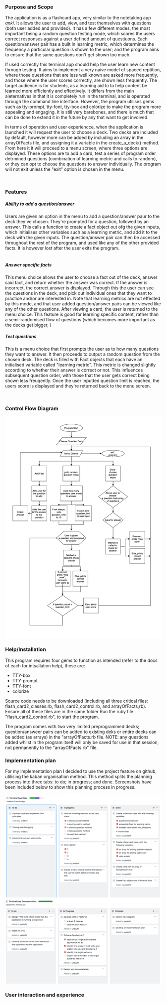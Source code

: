 ### Purpose and Scope
The application is as a flashcard app, very similar to the notetaking app *anki*. It allows the user to add, view, and test themselves with questions (both user added and provided). It has a few different modes, the most important being a random question testing mode, which scores the users correct responses against a user defined amount of questiuons. Each question/answer pair has a built in learning metric, which determines the frequency a particular question is shown to the user; and the program aims to ensure that the same questions don't get shown too much. 

If used correctly this terminal app should help the user learn new content through testing. It aims to implement a very naive model of spaced reptition, where those questions that are less well known are asked more frequently, and those where the user scores correctly, are shown less frequently. The target audience is for students, as a learning aid to to help content be learned more efficiently and effectively. It differs from the main aleternatives in that it is completely run in the terminal, and is operated through the command line interface. However, the program utilises gems such as tty-prompt, tty-font, tty-box and colorize to make the program more appealing and engaging. It is still very barebones, and there is much that can be done to extend it in the future by any that want to get involved. 

In terms of operation and user experiencce, when the application is launched it will request the user to choose a deck. Two decks are included by default, however more can be added by including an array in the arrayOfFacts file, and assigning it a variable in the create_a_deck() method. From here it it will proceed to a menu screen, where three options are displayed. These options are to add a card, test a series of program order detrmined questions (combination of learning metric and calls to random), or they can opt to choose the questions to answer individually. The program will not exit unless the "exit" option is chosen in the menu. 

<br>

### Features
##### Ability to add a question/answer
Users are given an option in the menu to add a question/answer paur to the deck they've chosen. They're prompted for a question, followed by an answer. This calls a function to create a fact object out ofg the given inputs, which initialises other variables such as a learning metric, and add it to the deck with the given inputs. The question/answer pair can then be accessed throughout the rest of the program, and used like any of the other provided facts. It is however lost after the user exits the program.   
<br>

##### Answer specific facts
This menu choice allows the user to choose a fact out of the deck, answer said fact, and return whether the answer was correct. If the answer is incorrect, the correct answer is displayed. Through this the user can see the questions in the deck, and pick out individual ones that they want to practice and/or are interested in. Note that learning metrics are not effected by this mode, and that user added question/answer pairs can be viewed like any of the other questions. After viewing a card, the user is returned to the menu choice. This feature is good for learning specific content, rather than a semi-randomised flow of questions (which becomes more important as the decks get bigger, )
<br>

##### Test questions
This is a menu choice that first prompts the user as to how many questions they want to answer. It then proceeds to output a random question from the chosen deck. The deck is filled with Fact objects that each have an initialised variable called "learning metric". This metric is changed slightly according to whether their answer is correct or not. This influences subsequent question order, with those that the user gets correct being shown less freuqently. Once the user inputted question limit is reached, the users score is displayed and they're returned back to the menu screen.  

<br>


### Control Flow Diagram
![Flow diagram of terminal app control flow](./terminal_app.jpg)

### Help/Installation
This program requires four gems to function as intended (refer to the docs of each for intsallation help), these are:

* TTY-box
* TTY-prompt
* TTY-font
* colorize
  

Source code needs to be downloaded (including all three critical files: flash_card2_classes.rb, flash_card2_control.rb, and arrayOfFacts,rb). Ensure all of these files are in the same folder
Run the ruby file "flash_card2_control.rb", to start the program.

The program comes with two very limited preprogrammed decks; question/answeer pairs can be added to existing deks or entire decks can be added (as arrays) in the "arrayOfFacts.rb file.
NOTE: any questions added whilst in the program itself will only be saved for use in that session, not permanently to the "arrayOfFacts.rb" file. 


### Implementation plan
For my implementation plan I decided to use the project feature on github, utilising the kaban organisation method. This method splits the planning process into three tabs: to do; in progress; and done. Screenshots have been included below to show this planning process in progress. 



![Terminal app code plan](./Terminal_app_code_plan.png)
<br>
![Flow diagram of terminal app control flow](./Terminal_app_documentation.png)



### User interaction and experience



